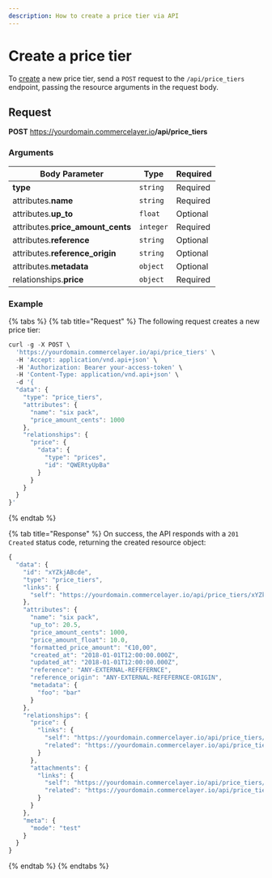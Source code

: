 ```yaml
---
description: How to create a price tier via API
---
```


# Create a price tier

To <a href="https://docs.commercelayer.io/developers/creating-resources" target="_blank">create</a> a new price tier, send a `POST` request to the `/api/price_tiers` endpoint, passing the resource arguments in the request body.

## Request

**POST** https://yourdomain.commercelayer.io<b>/api/price_tiers</b>

### Arguments

| Body Parameter | Type     | Required |
| -------------- | -------- | -------- |
| **type**       | `string` | Required |
| attributes.**name** | `string` | Required |
| attributes.**up_to** | `float` | Optional |
| attributes.**price_amount_cents** | `integer` | Required |
| attributes.**reference** | `string` | Optional |
| attributes.**reference_origin** | `string` | Optional |
| attributes.**metadata** | `object` | Optional |
| relationships.**price** | `object` | Required |

### Example

{% tabs %}
{% tab title="Request" %}
The following request creates a new price tier:

```javascript
curl -g -X POST \
  'https://yourdomain.commercelayer.io/api/price_tiers' \
  -H 'Accept: application/vnd.api+json' \
  -H 'Authorization: Bearer your-access-token' \
  -H 'Content-Type: application/vnd.api+json' \
  -d '{
  "data": {
    "type": "price_tiers",
    "attributes": {
      "name": "six pack",
      "price_amount_cents": 1000
    },
    "relationships": {
      "price": {
        "data": {
          "type": "prices",
          "id": "QWERtyUpBa"
        }
      }
    }
  }
}'
```
{% endtab %}

{% tab title="Response" %}
On success, the API responds with a `201 Created` status code, returning the created resource object:

```javascript
{
  "data": {
    "id": "xYZkjABcde",
    "type": "price_tiers",
    "links": {
      "self": "https://yourdomain.commercelayer.io/api/price_tiers/xYZkjABcde"
    },
    "attributes": {
      "name": "six pack",
      "up_to": 20.5,
      "price_amount_cents": 1000,
      "price_amount_float": 10.0,
      "formatted_price_amount": "€10,00",
      "created_at": "2018-01-01T12:00:00.000Z",
      "updated_at": "2018-01-01T12:00:00.000Z",
      "reference": "ANY-EXTERNAL-REFEFERNCE",
      "reference_origin": "ANY-EXTERNAL-REFEFERNCE-ORIGIN",
      "metadata": {
        "foo": "bar"
      }
    },
    "relationships": {
      "price": {
        "links": {
          "self": "https://yourdomain.commercelayer.io/api/price_tiers/xYZkjABcde/relationships/price",
          "related": "https://yourdomain.commercelayer.io/api/price_tiers/xYZkjABcde/price"
        }
      },
      "attachments": {
        "links": {
          "self": "https://yourdomain.commercelayer.io/api/price_tiers/xYZkjABcde/relationships/attachments",
          "related": "https://yourdomain.commercelayer.io/api/price_tiers/xYZkjABcde/attachments"
        }
      }
    },
    "meta": {
      "mode": "test"
    }
  }
}
```
{% endtab %}
{% endtabs %}

